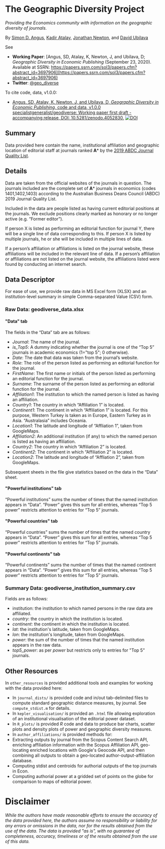 # The Geographic Diversity Project
_Providing the Economics community with information on the geographic diversity of journals._



By [Simon D. Angus](http://research.monash.edu/en/persons/simon-angus), [Kadir Atalay](http://sydney.edu.au/arts/about/our-people/academic-staff/kadir-atalay.html), [Jonathan Newton](http://jonathannewton.net), and [David Ubilava](http://davidubilava.com)

See
* **Working Paper**:  [Angus, SD, Atalay, K, Newton, J, and Ubilava, D; _Geographic Diversity in Economic Publishing_ (September 23, 2020). Available at SSRN: https://papers.ssrn.com/sol3/papers.cfm?abstract_id=3697906](https://papers.ssrn.com/sol3/papers.cfm?abstract_id=3697906)
* **Twitter**: [@geo_diverse](https://twitter.com/geo_diverse)

To cite code, data, v1.0.0:
* [Angus, SD, Atalay, K, Newton, J, and Ubilava, D, _Geographic Diversity in Economic Publishing_, code and data, v1.0.0 specialistgeneralist/geodiverse: Working paper first draft - accompanying release, DOI: 10.5281/zenodo.4052830.](https://zenodo.org/badge/latestdoi/290628503)
[![DOI](https://zenodo.org/badge/290628503.svg)](https://zenodo.org/badge/latestdoi/290628503)


## Summary
Data provided here contain the name, institutional affiliation and geographic location of editorial staff at journals ranked **A*** by the [2019 ABDC Journal Quality List](https://abdc.edu.au/research/abdc-journal-list/).

## Details
Data are taken from the official websites of the journals in question. The journals included are the complete set of **A*** journals in economics (codes 1401,1402,1403) according to the Australian Business Deans Council (ABDC) 2019 Journal Quality List.

Included in the data are people listed as having current editorial positions at the journals. We exclude positions clearly marked as honorary or no longer active (e.g. “Former editor”).

If person X is listed as performing an editorial function for journal Y, there will be a single line of data corresponding to this. If person X is listed by multiple journals, he or she will be included in multiple lines of data.

If a person’s affiliation or affiliations is listed on the journal website, these affiliations will be included in the relevant line of data. If a person’s affiliation or affiliations are not listed on the journal website, the affiliations listed were found by conducting an internet search.

## Data Descriptor
For ease of use, we provide raw data in MS Excel form (XLSX) and an institution-level summary in simple Comma-separated Value (CSV) form.

### Raw Data: geodiverse_data.xlsx

#### "Data" tab
The fields in the “Data” tab are as follows:
* _Journal_: The name of the journal.
* _is_Top5_: A dummy indicating whether the journal is one of the “Top 5” journals in academic economics (1="top 5"; 0 otherwise).
* _Date_: The date that data was taken from the journal’s website.
* _Role_: The role of the person listed as performing an editorial function for the journal.
* _FirstName_: The first name or initials of the person listed as performing an editorial function for the journal.
* _Surname_: The surname of the person listed as performing an editorial function for the journal.
* _Affiliation1_: The institution to which the named person is listed as having an affiliation.
* _Country1_: The country in which “Affiliation 1” is located.
* _Continent1_: The continent in which “Affiliation 1” is located. For this purpose, Western Turkey is taken as in Europe, Eastern Turkey as in Asia. “Australasia” includes Oceania.
* _Location1_: The latitude and longitude of “Affliation 1”, taken from GoogleMaps.
* _Affiliation2_: An additional institution (if any) to which the named person is listed as having an affiliation.
* _Country2_: The country in which “Affiliation 2” is located.
* _Continent2_: The continent in which “Affiliation 2” is located.
* _Location2_: The latitude and longitude of “Affliation 2”, taken from GoogleMaps.

Subsequent sheets in the file give statistics based on the data in the “Data” sheet.

#### "Powerful institutions" tab
“Powerful institutions” sums the number of times that the named institution appears in “Data”. “Power” gives this sum for all entries, whereas “Top 5 power” restricts attention to entries for “Top 5” journals.

#### "Powerful countries" tab
“Powerful countries” sums the number of times that the named country appears in “Data”. “Power” gives this sum for all entries, whereas “Top 5 power” restricts attention to entries for “Top 5” journals.

#### "Powerful continents" tab
“Powerful continents” sums the number of times that the named continent appears in “Data”. “Power” gives this sum for all entries, whereas “Top 5 power” restricts attention to entries for “Top 5” journals.

### Summary Data: geodiverse_institution_summary.csv
Fields are as follows:
* institution: the institution to which named persons in the raw data are affiliated.
* _country_: the country in which the institution is located.
* _continent_: the continent in which the institution is located.
* _lat_: the institution's latitude, taken from GoogleMaps.
* _lon_: the institution's longitude, taken from GoogleMaps.
* _power_: the sum of the number of times that the named institution appears in the raw data.
* _top5_power_: as per _power_ but restricts only to entries for "Top 5" journals.

## Other Resources
In `other_resources` is provided additional tools and examples for working with the data provided here:
* In `journal_dists/` is provided code and in/out tab-delimited files to compute standard geographic distance measures, by journal. See `compute_stdist.m` for details.
* In `kepler_visualisation/` is provided an `.html` file allowing exploration of an institutional visualisation of the editorial power dataset.
* In `R_plots/` is provided *R* code and data to produce bar charts, scatter plots and density plots of power and geographic diversity measures.
* In `author_affiliations/` is provided methods for:
 * Extracting outputs by journal from the Scopus Content Search API, enriching affiliation information with the Scopus Affiliation API, geo-locating enriched locations with Google's Geocode API, and then combining all outputs to obtain a geo-located author-output-affiliation database.
 * Computing stdist and centroids for authorial outputs of the top journals in Econ.
 * Computing authorial power at a gridded set of points on the globe for comparison to maps of editorial power. 

# Disclaimer
_While the authors have made reasonable efforts to ensure the accuracy of the data provided here, the authors assume no responsibility or liability for any errors or omissions in the data, nor for the results obtained from the use of the data. The data is provided "as is", with no guarantee of completeness, accuracy, timeliness or of the results obtained from the use of this data._

